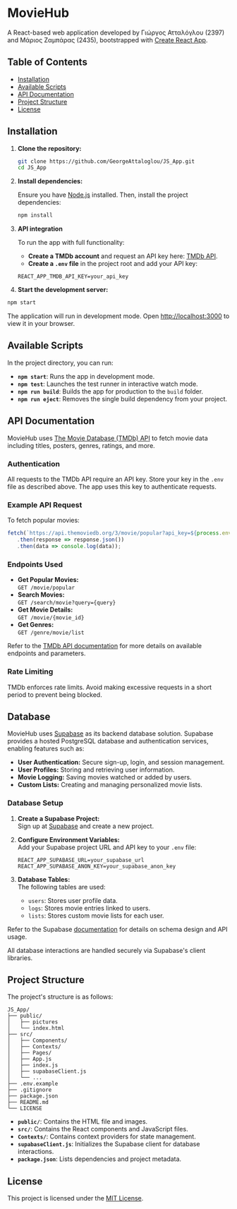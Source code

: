 # MovieHub

A React-based web application developed by Γιώργος Ατταλόγλου (2397) and Μάριος Ζαμπάρας (2435), bootstrapped with [Create React App](https://create-react-app.dev/).

## Table of Contents

- [Installation](#installation)
- [Available Scripts](#available-scripts)
- [API Documentation](#api-documentation)
- [Project Structure](#project-structure)
- [License](#license)

## Installation

1. **Clone the repository:**

   ```bash
   git clone https://github.com/GeorgeAttaloglou/JS_App.git
   cd JS_App
   ```

2. **Install dependencies:**

   Ensure you have [Node.js](https://nodejs.org/) installed. Then, install the project dependencies:

   ```bash
   npm install
   ```

3. **API integration**

   To run the app with full functionality:

   - **Create a TMDb account** and request an API key here: [TMDb API](https://www.themoviedb.org/settings/api).
   - **Create a `.env` file** in the project root and add your API key:

   ```
   REACT_APP_TMDB_API_KEY=your_api_key
   ```

 4. **Start the development server:**

   ```bash
   npm start
   ```

   The application will run in development mode. Open [http://localhost:3000](http://localhost:3000) to view it in your browser.

## Available Scripts

In the project directory, you can run:

* **`npm start`**: Runs the app in development mode.
* **`npm test`**: Launches the test runner in interactive watch mode.
* **`npm run build`**: Builds the app for production to the `build` folder.
* **`npm run eject`**: Removes the single build dependency from your project.

## API Documentation

MovieHub uses [The Movie Database (TMDb) API](https://www.themoviedb.org/documentation/api) to fetch movie data including titles, posters, genres, ratings, and more.

### Authentication

All requests to the TMDb API require an API key. Store your key in the `.env` file as described above. The app uses this key to authenticate requests.

### Example API Request

To fetch popular movies:

```js
fetch(`https://api.themoviedb.org/3/movie/popular?api_key=${process.env.REACT_APP_TMDB_API_KEY}`)
   .then(response => response.json())
   .then(data => console.log(data));
```

### Endpoints Used

- **Get Popular Movies:**  
   `GET /movie/popular`
- **Search Movies:**  
   `GET /search/movie?query={query}`
- **Get Movie Details:**  
   `GET /movie/{movie_id}`
- **Get Genres:**  
   `GET /genre/movie/list`

Refer to the [TMDb API documentation](https://developers.themoviedb.org/3) for more details on available endpoints and parameters.

### Rate Limiting

TMDb enforces rate limits. Avoid making excessive requests in a short period to prevent being blocked.

## Database

MovieHub uses [Supabase](https://supabase.com/) as its backend database solution. Supabase provides a hosted PostgreSQL database and authentication services, enabling features such as:

- **User Authentication:** Secure sign-up, login, and session management.
- **User Profiles:** Storing and retrieving user information.
- **Movie Logging:** Saving movies watched or added by users.
- **Custom Lists:** Creating and managing personalized movie lists.

### Database Setup

1. **Create a Supabase Project:**  
   Sign up at [Supabase](https://supabase.com/) and create a new project.

2. **Configure Environment Variables:**  
   Add your Supabase project URL and API key to your `.env` file:

   ```
   REACT_APP_SUPABASE_URL=your_supabase_url
   REACT_APP_SUPABASE_ANON_KEY=your_supabase_anon_key
   ```

3. **Database Tables:**  
   The following tables are used:
   - `users`: Stores user profile data.
   - `logs`: Stores movie entries linked to users.
   - `lists`: Stores custom movie lists for each user.

Refer to the Supabase [documentation](https://supabase.com/docs) for details on schema design and API usage.

All database interactions are handled securely via Supabase's client libraries.

## Project Structure

The project's structure is as follows:

```
JS_App/
├── public/
│   ├── pictures
│   └── index.html
├── src/
│   ├── Components/
│   ├── Contexts/
│   ├── Pages/
│   ├── App.js
│   ├── index.js
│   ├── supabaseClient.js
│   └── ...
├── .env.example
├── .gitignore
├── package.json
├── README.md
└── LICENSE
```

* **`public/`**: Contains the HTML file and images.
* **`src/`**: Contains the React components and JavaScript files.
* **`Contexts/`**: Contains context providers for state management.
* **`supabaseClient.js`**: Initializes the Supabase client for database interactions.
* **`package.json`**: Lists dependencies and project metadata.

## License

This project is licensed under the [MIT License](LICENSE).

